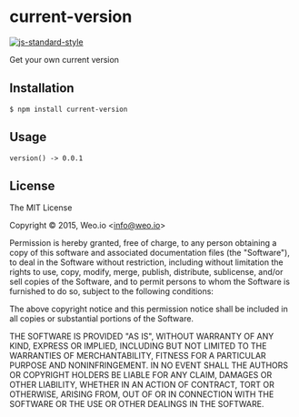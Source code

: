 
# current-version

[![js-standard-style](https://img.shields.io/badge/code%20style-standard-brightgreen.svg?style=flat)](https://github.com/feross/standard)

Get your own current version

## Installation

    $ npm install current-version

## Usage

`version() -> 0.0.1`

## License

The MIT License

Copyright &copy; 2015, Weo.io &lt;info@weo.io&gt;

Permission is hereby granted, free of charge, to any person obtaining a copy of this software and associated documentation files (the "Software"), to deal in the Software without restriction, including without limitation the rights to use, copy, modify, merge, publish, distribute, sublicense, and/or sell copies of the Software, and to permit persons to whom the Software is furnished to do so, subject to the following conditions:

The above copyright notice and this permission notice shall be included in all copies or substantial portions of the Software.

THE SOFTWARE IS PROVIDED "AS IS", WITHOUT WARRANTY OF ANY KIND, EXPRESS OR IMPLIED, INCLUDING BUT NOT LIMITED TO THE WARRANTIES OF MERCHANTABILITY, FITNESS FOR A PARTICULAR PURPOSE AND NONINFRINGEMENT. IN NO EVENT SHALL THE AUTHORS OR COPYRIGHT HOLDERS BE LIABLE FOR ANY CLAIM, DAMAGES OR OTHER LIABILITY, WHETHER IN AN ACTION OF CONTRACT, TORT OR OTHERWISE, ARISING FROM, OUT OF OR IN CONNECTION WITH THE SOFTWARE OR THE USE OR OTHER DEALINGS IN THE SOFTWARE.
